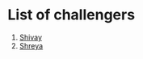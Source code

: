 # List of challengers
1. [Shivay](https://github.com/shivaylamba)
2. [Shreya](https://github.com/dwivedishrey)